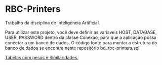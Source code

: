 # RBC-Printers
Trabalho da disciplina de Inteligencia Artificial.

Para utilizar este projeto, você deve definir as variaveis HOST, DATABASE, USER, PASSWORD dentro da classe Conexao, para que a aplicação possa conectar a um banco de dados.
O código fonte para montar a estrutura do banco de dados se encontra neste repositório bd_rbc-printers.sql


[Tabelas com pesos e Similaridades.](https://docs.google.com/spreadsheets/d/1VAM11P2U45ndn_7N6tpYuUTJP4lRMatr2BMsh20GSbU/edit?usp=sharing)
